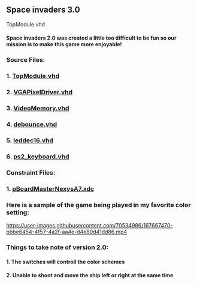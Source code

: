 ## Space invaders 3.0
TopModule.vhd
#### Space invaders 2.0 was created a little too difficult to be fun so our mission is to make this game more enjoyable!

### Source Files: 

### 1. [TopModule.vhd](./TopModule.vhd)

### 2. [VGAPixelDriver.vhd](./VGAPixelDriver.vhd)

### 3. [VideoMemory.vhd](./VideoMemory.vhd)

### 4. [debounce.vhd](./debounce.vhd)

### 5. [leddec16.vhd](./leddec16.vhd)

### 6. [ps2_keyboard.vhd](./ps2_keyboard.vhd)


### Constraint Files: 

### 1. [pBoardMasterNexysA7.xdc](./BoardMasterNexysA7.xdc)


### Here is a sample of the game being played in my favorite color setting:


https://user-images.githubusercontent.com/70534986/167667470-bbbe6454-4f57-4a2f-aa4e-d4e80d41dd86.mp4

### Things to take note of version 2.0:

#### 1. The switches will controll the color schemes
#### 2. Unable to shoot and move the ship left or right at the same time
